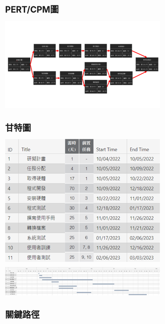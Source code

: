 # PERT/CPM圖

![PERT/CPM](PERT_CPM.png)

# 甘特圖

![Missons](Missions.png)

![Gantt Chart](GanttChart.png)

# 關鍵路徑

